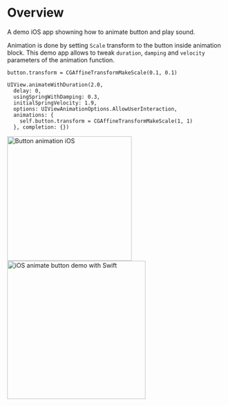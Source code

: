 # Overview

A demo iOS app showning how to animate button and play sound.

Animation is done by setting `Scale` transform to the button inside animation block. This demo app allows to tweak `duration`, `damping` and `velocity` parameters of the animation function. 

    button.transform = CGAffineTransformMakeScale(0.1, 0.1)
    
    UIView.animateWithDuration(2.0,
      delay: 0,
      usingSpringWithDamping: 0.3,
      initialSpringVelocity: 1.9,
      options: UIViewAnimationOptions.AllowUserInteraction,
      animations: {
        self.button.transform = CGAffineTransformMakeScale(1, 1)
      }, completion: {})

<img src='https://raw.githubusercontent.com/evgenyneu/bubble-button-animation-ios-swift/master/images/animation.gif' width='288' alt='Button animation iOS'>

<img src='https://raw.githubusercontent.com/evgenyneu/bubble-button-animation-ios-swift/master/images/screenshot.png' width='320' alt='iOS animate button demo with Swift'>


